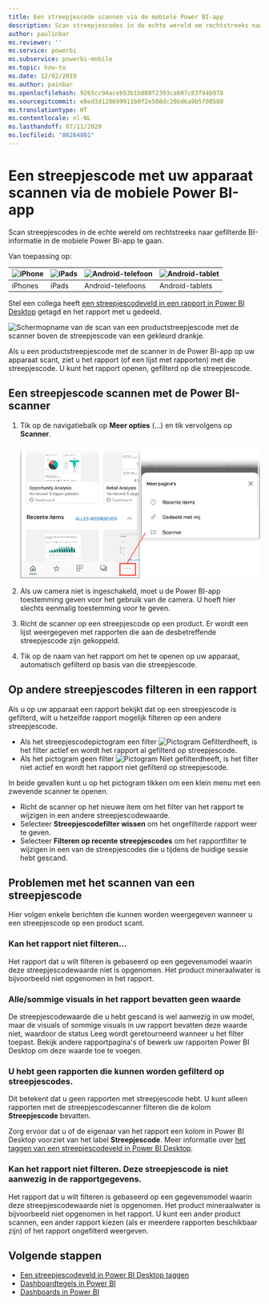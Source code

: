 ```yaml
---
title: Een streepjescode scannen via de mobiele Power BI-app
description: Scan streepjescodes in de echte wereld om rechtstreeks naar gefilterde BI-informatie in de mobiele Power BI-app te gaan.
author: paulinbar
ms.reviewer: ''
ms.service: powerbi
ms.subservice: powerbi-mobile
ms.topic: how-to
ms.date: 12/02/2019
ms.author: painbar
ms.openlocfilehash: 9265cc94aceb53b1b088f2393ca607c83f94b978
ms.sourcegitcommit: e8ed3d120699911b0f2e508dc20bd6a9b5f00580
ms.translationtype: HT
ms.contentlocale: nl-NL
ms.lasthandoff: 07/11/2020
ms.locfileid: "86264801"
---
```

# <a name="scan-a-barcode-with-your-device-from-the-power-bi-mobile-app"></a>Een streepjescode met uw apparaat scannen via de mobiele Power BI-app
Scan streepjescodes in de echte wereld om rechtstreeks naar gefilterde BI-informatie in de mobiele Power BI-app te gaan.


Van toepassing op:

| ![iPhone](./media/mobile-apps-qr-code/ios-logo-40-px.png) | ![iPads](./media/mobile-apps-qr-code/ios-logo-40-px.png) | ![Android-telefoon](././media/mobile-apps-qr-code/android-logo-40-px.png) | ![Android-tablet](././media/mobile-apps-qr-code/android-logo-40-px.png) |
|:--- |:--- |:--- |:--- |
|iPhones |iPads |Android-telefoons |Android-tablets |

Stel een collega heeft [een streepjescodeveld in een rapport in Power BI Desktop](../../transform-model/desktop-mobile-barcodes.md) getagd en het rapport met u gedeeld. 

![Schermopname van de scan van een productstreepjescode met de scanner boven de streepjescode van een gekleurd drankje.](media/mobile-apps-scan-barcode-iphone/power-bi-barcode-scanner.png)

Als u een productstreepjescode met de scanner in de Power BI-app op uw apparaat scant, ziet u het rapport (of een lijst met rapporten) met die streepjescode. U kunt het rapport openen, gefilterd op die streepjescode.

## <a name="scan-a-barcode-with-the-power-bi-scanner"></a>Een streepjescode scannen met de Power BI-scanner
1. Tik op de navigatiebalk op **Meer opties** (...) en tik vervolgens op **Scanner**.

    ![Schermopname van de optie Meer op het navigatiepaneel met de scannerselectie.](media/mobile-apps-scan-barcode-iphone/power-bi-scanner.png)

2. Als uw camera niet is ingeschakeld, moet u de Power BI-app toestemming geven voor het gebruik van de camera. U hoeft hier slechts eenmalig toestemming voor te geven. 
4. Richt de scanner op een streepjescode op een product. Er wordt een lijst weergegeven met rapporten die aan de desbetreffende streepjescode zijn gekoppeld.
5. Tik op de naam van het rapport om het te openen op uw apparaat, automatisch gefilterd op basis van die streepjescode.

## <a name="filter-by-other-barcodes-while-in-a-report"></a>Op andere streepjescodes filteren in een rapport
Als u op uw apparaat een rapport bekijkt dat op een streepjescode is gefilterd, wilt u hetzelfde rapport mogelijk filteren op een andere streepjescode.

* Als het streepjescodepictogram een filter ![Pictogram Gefilterd](media/mobile-apps-scan-barcode-iphone/power-bi-barcode-filtered-icon-black.png)heeft, is het filter actief en wordt het rapport al gefilterd op streepjescode. 
* Als het pictogram geen filter ![Pictogram Niet gefilterd](media/mobile-apps-scan-barcode-iphone/power-bi-barcode-unfiltered-icon.png)heeft, is het filter niet actief en wordt het rapport niet gefilterd op streepjescode. 

In beide gevallen kunt u op het pictogram tikken om een klein menu met een zwevende scanner te openen.

* Richt de scanner op het nieuwe item om het filter van het rapport te wijzigen in een andere streepjescodewaarde. 
* Selecteer **Streepjescodefilter wissen** om het ongefilterde rapport weer te geven.
* Selecteer **Filteren op recente streepjescodes** om het rapportfilter te wijzigen in een van de streepjescodes die u tijdens de huidige sessie hebt gescand.

## <a name="issues-with-scanning-a-barcode"></a>Problemen met het scannen van een streepjescode
Hier volgen enkele berichten die kunnen worden weergegeven wanneer u een streepjescode op een product scant.

### <a name="couldnt-filter-report"></a>Kan het rapport niet filteren...
Het rapport dat u wilt filteren is gebaseerd op een gegevensmodel waarin deze streepjescodewaarde niet is opgenomen. Het product mineraalwater is bijvoorbeeld niet opgenomen in het rapport.  

### <a name="allsome-of-the-visuals-in-the-report-dont-contain-any-value"></a>Alle/sommige visuals in het rapport bevatten geen waarde
De streepjescodewaarde die u hebt gescand is wel aanwezig in uw model, maar de visuals of sommige visuals in uw rapport bevatten deze waarde niet, waardoor de status Leeg wordt geretourneerd wanneer u het filter toepast. Bekijk andere rapportpagina's of bewerk uw rapporten Power BI Desktop om deze waarde toe te voegen. 

### <a name="looks-like-you-dont-have-any-reports-that-can-be-filtered-by-barcodes"></a>U hebt geen rapporten die kunnen worden gefilterd op streepjescodes.
Dit betekent dat u geen rapporten met streepjescode hebt. U kunt alleen rapporten met de streepjescodescanner filteren die de kolom **Streepjescode** bevatten.  

Zorg ervoor dat u of de eigenaar van het rapport een kolom in Power BI Desktop voorziet van het label **Streepjescode**. Meer informatie over [het taggen van een streepjescodeveld in Power BI Desktop](../../transform-model/desktop-mobile-barcodes.md).

### <a name="couldnt-filter-report---looks-like-this-barcode-doesnt-exist-in-the-report-data"></a>Kan het rapport niet filteren. Deze streepjescode is niet aanwezig in de rapportgegevens.
Het rapport dat u wilt filteren is gebaseerd op een gegevensmodel waarin deze streepjescodewaarde niet is opgenomen. Het product mineraalwater is bijvoorbeeld niet opgenomen in het rapport. U kunt een ander product scannen, een ander rapport kiezen (als er meerdere rapporten beschikbaar zijn) of het rapport ongefilterd weergeven. 

## <a name="next-steps"></a>Volgende stappen
* [Een streepjescodeveld in Power BI Desktop taggen](../../transform-model/desktop-mobile-barcodes.md)
* [Dashboardtegels in Power BI](../end-user-tiles.md)
* [Dashboards in Power BI](../end-user-dashboards.md)
